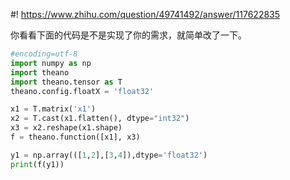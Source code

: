 #! https://www.zhihu.com/question/49741492/answer/117622835

[comment]: <> (Answer URL: https://www.zhihu.com/question/49741492/answer/117622835)
[comment]: <> (Question Title: theano定义函数时如果要用到输入变量的维度怎么处理？)
[comment]: <> (Author Name: 采石工)
[comment]: <> (Create Time: 2016-08-18 23:09:30)

你看看下面的代码是不是实现了你的需求，就简单改了一下。  

    
```python
#encoding=utf-8
import numpy as np
import theano
import theano.tensor as T
theano.config.floatX = 'float32'

x1 = T.matrix('x1')
x2 = T.cast(x1.flatten(), dtype="int32")
x3 = x2.reshape(x1.shape)
f = theano.function([x1], x3)

y1 = np.array(([1,2],[3,4]),dtype='float32')
print(f(y1))
```

